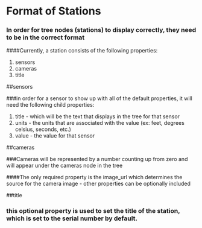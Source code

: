 # Format of Stations

### In order for tree nodes (stations) to display correctly, they need to be in the correct format

####Currently, a station consists of the following properties:

1. sensors
2. cameras
3. title

##sensors

###in order for a sensor to show up with all of the default properties, it will need the following child properties:

1. title - which will be the text that displays in the tree for that sensor
2. units - the units that are associated with the value (ex: feet, degrees celsius, seconds, etc.)
3. value - the value for that sensor

##cameras

###Cameras will be represented by a number counting up from zero and will appear under the cameras node in the tree

####The only required property is the image_url which determines the source for the camera image - other properties can be optionally included

##title

### this optional property is used to set the title of the station, which is set to the serial number by default.